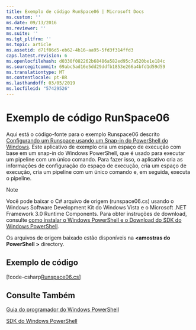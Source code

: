 ```yaml
---
title: Exemplo de código RunSpace06 | Microsoft Docs
ms.custom: ''
ms.date: 09/13/2016
ms.reviewer: ''
ms.suite: ''
ms.tgt_pltfrm: ''
ms.topic: article
ms.assetid: d71f86d5-eb62-4b16-aa95-5fd3f314ffd3
caps.latest.revision: 6
ms.openlocfilehash: d0330f082262b68486a582ed95c7a520be1e184c
ms.sourcegitcommit: 69abc5ad16e5dd29ddfb1853e266a4bfd1d59d59
ms.translationtype: MT
ms.contentlocale: pt-BR
ms.lasthandoff: 03/05/2019
ms.locfileid: "57429526"
---
```

# <a name="runspace06-code-sample"></a>Exemplo de código RunSpace06

Aqui está o código-fonte para o exemplo Runspace06 descrito [Configurando um Runspace usando um Snap-in do PowerShell do Windows](http://msdn.microsoft.com/en-us/a7289ee8-9732-49ee-91c7-d533e9538b83). Este aplicativo de exemplo cria um espaço de execução com base em um snap-in do Windows PowerShell, que é usado para executar um pipeline com um único comando. Para fazer isso, o aplicativo cria as informações de configuração do espaço de execução, cria um espaço de execução, cria um pipeline com um único comando e, em seguida, executa o pipeline.

> [!NOTE]
> Você pode baixar o C# arquivo de origem (runspace06.cs) usando o Windows Software Development Kit do Windows Vista e o Microsoft .NET Framework 3.0 Runtime Components. Para obter instruções de download, consulte [como instalar o Windows PowerShell e o Download do SDK do Windows PowerShell](/powershell/developer/installing-the-windows-powershell-sdk).
>
> Os arquivos de origem baixado estão disponíveis na  **\<amostras do PowerShell >** directory.

## <a name="code-sample"></a>Exemplo de código

[!code-csharp[Runspace06.cs](../../powershell-sdk-samples/SDK-2.0/csharp/Runspace06/Runspace06.cs#L11-L85 "Runspace06.cs")]

## <a name="see-also"></a>Consulte Também

[Guia do programador do Windows PowerShell](./windows-powershell-programmer-s-guide.md)

[SDK do Windows PowerShell](../windows-powershell-reference.md)